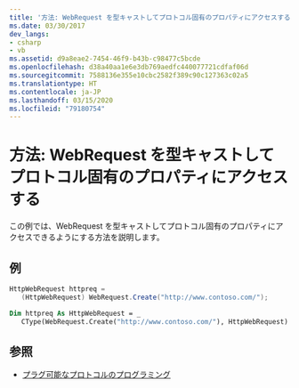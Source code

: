```yaml
---
title: '方法: WebRequest を型キャストしてプロトコル固有のプロパティにアクセスする'
ms.date: 03/30/2017
dev_langs:
- csharp
- vb
ms.assetid: d9a8eae2-7454-46f9-b43b-c98477c5bcde
ms.openlocfilehash: d38a40aa1e6e3db769aedfc440077721cdfaf06d
ms.sourcegitcommit: 7588136e355e10cbc2582f389c90c127363c02a5
ms.translationtype: HT
ms.contentlocale: ja-JP
ms.lasthandoff: 03/15/2020
ms.locfileid: "79180754"
---
```

# <a name="how-to-typecast-a-webrequest-to-access-protocol-specific-properties"></a>方法: WebRequest を型キャストしてプロトコル固有のプロパティにアクセスする
この例では、WebRequest を型キャストしてプロトコル固有のプロパティにアクセスできるようにする方法を説明します。  
  
## <a name="example"></a>例  
  
```csharp  
HttpWebRequest httpreq =
   (HttpWebRequest) WebRequest.Create("http://www.contoso.com/");  
```  
  
```vb  
Dim httpreq As HttpWebRequest = _  
   CType(WebRequest.Create("http://www.contoso.com/"), HttpWebRequest)  
```  
  
## <a name="see-also"></a>参照

- [プラグ可能なプロトコルのプログラミング](programming-pluggable-protocols.md)
